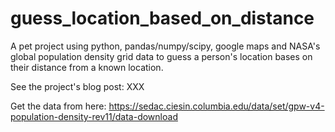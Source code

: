 # guess_location_based_on_distance
A pet project using python, pandas/numpy/scipy, google maps and NASA's global population density grid data to guess a person's location bases on their distance from a known location. 

See the project's blog post: XXX

Get the data from here: https://sedac.ciesin.columbia.edu/data/set/gpw-v4-population-density-rev11/data-download

